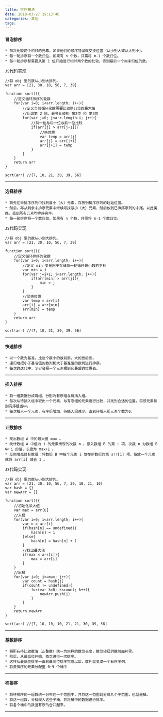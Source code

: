 ```yaml
---
title: 排序算法
date: 2018-03-27 19:13:40
categories: 其他
tags:
---
```


#### 冒泡排序
	
	* 每次比较两个相邻的元素，如果他们的顺序错误就交换位置（从小到大或从大到小）。
	* 每一轮排序将一个数归位，如果有 n 个数，只需将 n-1 个数归位。
	* 每一轮排序都需要从第 1 位开始进行相邻两个数的比较，直到最后一个尚未归位的数。

`JS`代码实现

	//将 obj 里的数从小到大排列。
	var arr = [21, 30, 10, 56, 7, 39]
	
	function sort(){
		//定义循环排序的轮数
		for(var i=0; i<arr.length; i++){
			//定义当前循环轮数需要比较第几位的最大值
			//比如第 2 轮，最多比较到 第2位 和 第3位
			for(var j=0; j<arr.length-i; j++){
				//前一位与后一位与前一位比较
				if(arr[j] > arr[j+1]){
					//换位置
					var temp = arr[j]
					arr[j] = arr[j+1] 
					arr[j+1] = temp
				}
			}
		}
		return arr
	}
	
	sort(arr) //[7, 10, 21, 30, 39, 56]


---

#### 选择排序

	* 首先在未排序序列中找到最小（大）元素，存放到排序序列的起始位置。
	* 然后，再从剩余未排序元素中继续寻找最小（大）元素，然后放到已排序序列的末尾。以此类推，直到所有元素均排序完毕。
	* 每一轮排序将一个数归位，如果有 n 个数，只需将 n-1 个数归位。

`JS`代码实现

	//将 obj 里的数从小到大排列。
	var arr = [21, 30, 10, 56, 7, 39]
	
	function sort(){
		//定义循环排序的轮数
		for(var i=0; i<arr.length; i++){
			//定义 min 变量用于存储每一轮循环最小数的下标
			var min = i 
			for(var j=i+1; j<arr.length; j++){
				if(arr[min] > arr[j]){
					min = j
				}
			}
			//交换位置
			var temp = arr[i]
			arr[i] = arr[min] 
			arr[min] = temp	
		}
		return arr
	}
	
	sort(arr) //[7, 10, 21, 30, 39, 56]


---

#### 快速排序

	* 以一个数为基准，比这个数小的放前面，大的放后面。
	* 递归地把小于基准值的数列和大于基准值的数列进行排序。
	* 每次的迭代中，至少会把一个元素摆到它最后的位置去。

---

#### 插入排序

	* 将一组数据分成两组，分别为有序组与待插入组。
	* 每次从待插入组中取出一个元素，与有序组的元素进行比较，并找到合适的位置，将该元素插到有序组当中。
	* 每次插入一个元素，有序组增加，待插入组减少。直到待插入组元素个数为0。

---

#### 计数排序

	* 找出数组 A 中的最大值 max 。
	* 统计数组 A 中值为 i 的元素出现的次数 n ，存入数组 B 的第 i 项，次数 n 为数组 B 中 i 的值，长度为 max+1 。
	* 反向填充目标数组：将数组 B 中每个元素 i 放在新数组的第 arr[i] 项，每放一个元素就将 arr[i] 减去 1 。

`JS`代码实现

	//将 obj 里的数从小到大排列。
	var arr = [21, 30, 10, 56, 7, 39, 10, 21, 10]
	var hash = {}
	var newArr = []
	
	function sort(){
		//初始化最大值
		var max = arr[0]
		//入桶
		for(var i=0; i<arr.length; i++){
			var n = arr[i]
			if(hash[n] == undefined){
				hash[n] = 1
			}else{
				hash[n] = hash[n] + 1
			}
			//找出最大值
			if(max < arr[i]){
				max = arr[i]
			}
		}
		//出桶
		for(var j=0; j<=max; j++){
			var count = hash[j]
			if(count != undefined){
				for(var k=0; k<count; k++){
					newArr.push(j)
				}
			}			
		}
		return newArr
	}
	
	sort(arr) //[7, 10, 10, 10, 21, 21, 30, 39, 56]

---

#### 基数排序

	* 将所有待比较数值（正整数）统一为同样的数位长度，数位较短的数前面补零。
	* 然后，从最低位开始，依次进行一次排序。
	* 这样从最低位排序一直到最高位排序完成以后，数列就变成一个有序序列。
	* 将要排序的元素分配至 0~9 个桶中

---

#### 桶排序

	* 将待排序的一组数统一分布在一个范围中，并将这一范围划分成几个子范围，也就是桶。
	* 将这一组数，分档规入这些子桶，并将桶中的数据进行排序。
	* 将各个桶中的数据有序的合并起来。

---
